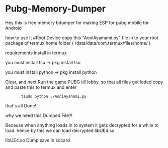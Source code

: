 # Pubg-Memory-Dumper
Hey this is free memory bdumper for making ESP for pubg mobile for Android

how to use it
#Root Device
copy this "AoniAyamami.py" file in to your root package of termux home folder ( /data/data/com.termux/files/home/<here> )


requirements install in termux

   you must install tsu -> pkg install tsu

   you must install python -> pkg install python

Clear, and next Run the game PUBG till lobby.  so that all files get loded
copy and paste this to termux and enter

           tsudo python ./AoniAyanami.py

that's all Done!

why we need this Dumped File?!

Because when anything loads in to system it gets decrypted for a while to load. hence by this we can load decrypted libUE4.so


libUE4.so Dump save in sdcard
